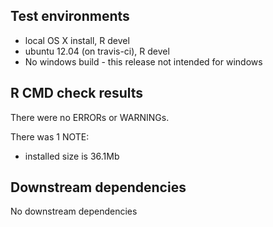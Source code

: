 ## Test environments
* local OS X install, R devel
* ubuntu 12.04 (on travis-ci), R devel
* No windows build - this release not intended for windows

## R CMD check results
There were no ERRORs or WARNINGs.

There was 1 NOTE:

* installed size is 36.1Mb

## Downstream dependencies

No downstream dependencies
